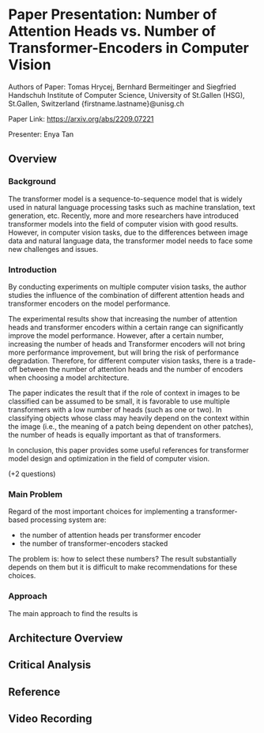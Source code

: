 # Paper Presentation: Number of Attention Heads vs. Number of Transformer-Encoders in Computer Vision

Authors of Paper: Tomas Hrycej, Bernhard Bermeitinger and Siegfried Handschuh
Institute of Computer Science, University of St.Gallen (HSG), St.Gallen, Switzerland
{firstname.lastname}@unisg.ch

Paper Link: https://arxiv.org/abs/2209.07221

Presenter: Enya Tan

## Overview

### Background

The transformer model is a sequence-to-sequence model that is widely used in natural language processing tasks such as machine translation, text generation, etc. Recently, more and more researchers have introduced transformer models into the field of computer vision with good results. However, in computer vision tasks, due to the differences between image data and natural language data, the transformer model needs to face some new challenges and issues.

### Introduction

By conducting experiments on multiple computer vision tasks, the author studies the influence of the combination of different attention heads and transformer encoders on the model performance. 

The experimental results show that increasing the number of attention heads and transformer encoders within a certain range can significantly improve the model performance. However, after a certain number, increasing the number of heads and Transformer encoders will not bring more performance improvement, but will bring the risk of performance degradation. Therefore, for different computer vision tasks, there is a trade-off between the number of attention heads and the number of encoders when choosing a model architecture.

The paper indicates the result that if the role of context in images to be classified can be assumed to be small, it is favorable to use multiple transformers with a low number of heads (such as one or two). In classifying objects whose class may heavily depend on the context within the image (i.e., the meaning of a patch being dependent on other patches), the number of heads is equally important as that of transformers.

In conclusion, this paper provides some useful references for transformer model design and optimization in the field of computer vision.

(+2 questions)

### Main Problem

Regard of the most important choices for implementing a transformer-based processing system are:

- the number of attention heads per transformer encoder
- the number of transformer-encoders stacked

The problem is: how to select these numbers? The result substantially depends on them but it is difficult to make recommendations for these choices.

### Approach

The main approach to find the results is

## Architecture Overview

## Critical Analysis

## Reference

## Video Recording
